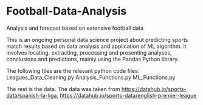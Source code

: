 # Football-Data-Analysis
Analysis and forecast based on extensive football data 

This is an ongoing personal data science project about predicting sports match results based on data analysis and application of ML algorithm. 
it involves locating, extracting, processing and presenting analyses, conclusions and predictions, mainly using the Pandas Python library. 


The following files are the relevant python code files: 
Leagues_Data_Cleaning.py
Analysis_Functions.py
ML_Functions.py

The rest is the data. The data was taken from https://datahub.io/sports-data/spanish-la-liga, https://datahub.io/sports-data/english-premier-league
